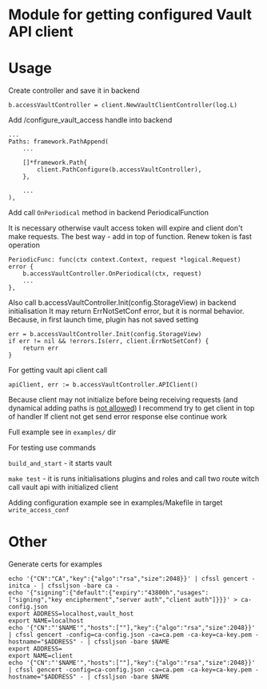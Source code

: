 # Module for getting configured Vault API client

# Usage

Create controller and save it in backend 

`b.accessVaultController = client.NewVaultClientController(log.L)`

Add /configure_vault_access handle into backend

```
...
Paths: framework.PathAppend(
    ...
    
    []*framework.Path{
        client.PathConfigure(b.accessVaultController),
    },

    ...	
),
```


Add call `OnPeriodical` method in backend PeriodicalFunction

It is necessary otherwise vault access token will expire and client don't make requests.
The best way - add in top of function. Renew token is fast operation
```
PeriodicFunc: func(ctx context.Context, request *logical.Request) error {
	b.accessVaultController.OnPeriodical(ctx, request)
	...
},
```

Also call b.accessVaultController.Init(config.StorageView) in backend initialisation
It may return ErrNotSetConf error, but it is normal behavior.
Because, in first launch time, plugin has not saved setting

```
err = b.accessVaultController.Init(config.StorageView)
if err != nil && !errors.Is(err, client.ErrNotSetConf) {
	return err
}
```

For getting vault api client call 
```
apiClient, err := b.accessVaultController.APIClient()
```

Because client may not initialize before being receiving requests 
(and dynamical adding paths is [not allowed](https://github.com/hashicorp/vault/blob/f726f3ef163a71a02463bdb1428e69e3b69b6cd2/sdk/framework/backend.go#L40)) 
I recommend try to get client in top of handler
If client not get send error response else continue work

Full example see in `examples/` dir

For testing use commands

`build_and_start` - it starts vault

`make test` - it is runs initialisations plugins and roles 
and call two route witch call vault api with initialized client

Adding configuration example see in examples/Makefile in target `write_access_conf`

# Other

Generate certs for examples

```
echo '{"CN":"CA","key":{"algo":"rsa","size":2048}}' | cfssl gencert -initca - | cfssljson -bare ca -
echo '{"signing":{"default":{"expiry":"43800h","usages":["signing","key encipherment","server auth","client auth"]}}}' > ca-config.json
export ADDRESS=localhost,vault_host
export NAME=localhost
echo '{"CN":"'$NAME'","hosts":[""],"key":{"algo":"rsa","size":2048}}' | cfssl gencert -config=ca-config.json -ca=ca.pem -ca-key=ca-key.pem -hostname="$ADDRESS" - | cfssljson -bare $NAME
export ADDRESS=
export NAME=client
echo '{"CN":"'$NAME'","hosts":[""],"key":{"algo":"rsa","size":2048}}' | cfssl gencert -config=ca-config.json -ca=ca.pem -ca-key=ca-key.pem -hostname="$ADDRESS" - | cfssljson -bare $NAME
```
